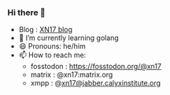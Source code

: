 ### Hi there 👋
- Blog : [XN17 blog](https://xn17.github.io/blog/)
- 🌱 I’m currently learning golang
- 😄 Pronouns: he/him
- 📫 How to reach me: 
  * fosstodon : https://fosstodon.org/@xn17
  * matrix    : @xn17:matrix.org
  * xmpp      : @xn17@jabber.calyxinstitute.org

  



<!--
**XN17/XN17** is a ✨ _special_ ✨ repository because its `README.md` (this file) appears on your GitHub profile.

Here are some ideas to get you started:

- 🔭 I’m currently working on ...

- 👯 I’m looking to collaborate on ...
- 🤔 I’m looking for help with ...
- 💬 Ask me about ...


- ⚡ Fun fact: ...
-->
